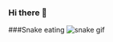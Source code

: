 ### Hi there 👋

###Snake eating
![snake gif](htt#ps://github.com/tatis35/tatis35/blob/output/github-contribution-grid-snake.gif)
